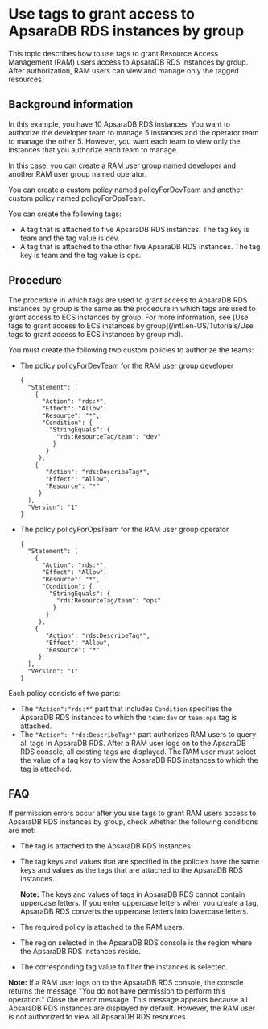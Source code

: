 # Use tags to grant access to ApsaraDB RDS instances by group

This topic describes how to use tags to grant Resource Access Management \(RAM\) users access to ApsaraDB RDS instances by group. After authorization, RAM users can view and manage only the tagged resources.

## Background information

In this example, you have 10 ApsaraDB RDS instances. You want to authorize the developer team to manage 5 instances and the operator team to manage the other 5. However, you want each team to view only the instances that you authorize each team to manage.

In this case, you can create a RAM user group named developer and another RAM user group named operator.

You can create a custom policy named policyForDevTeam and another custom policy named policyForOpsTeam.

You can create the following tags:

-   A tag that is attached to five ApsaraDB RDS instances. The tag key is team and the tag value is dev.
-   A tag that is attached to the other five ApsaraDB RDS instances. The tag key is team and the tag value is ops.

## Procedure

The procedure in which tags are used to grant access to ApsaraDB RDS instances by group is the same as the procedure in which tags are used to grant access to ECS instances by group. For more information, see [Use tags to grant access to ECS instances by group](/intl.en-US/Tutorials/Use tags to grant access to ECS instances by group.md).

You must create the following two custom policies to authorize the teams:

-   The policy policyForDevTeam for the RAM user group developer

    ```
    {
      "Statement": [
        {
          "Action": "rds:*",
          "Effect": "Allow",
          "Resource": "*",
          "Condition": {
            "StringEquals": {
              "rds:ResourceTag/team": "dev"
             }
           }
         },
        {
           "Action": "rds:DescribeTag*",
           "Effect": "Allow",
           "Resource": "*"
         }
      ],
      "Version": "1"
    }
    ```

-   The policy policyForOpsTeam for the RAM user group operator

    ```
    {
      "Statement": [
        {
          "Action": "rds:*",
          "Effect": "Allow",
          "Resource": "*",
          "Condition": {
            "StringEquals": {
              "rds:ResourceTag/team": "ops"
             }
           }
         },
        {
           "Action": "rds:DescribeTag*",
           "Effect": "Allow",
           "Resource": "*"
         }
      ],
      "Version": "1"
    }
    ```


Each policy consists of two parts:

-   The `"Action":"rds:*"` part that includes `Condition` specifies the ApsaraDB RDS instances to which the `team:dev` or `team:ops` tag is attached.
-   The `"Action": "rds:DescribeTag*"` part authorizes RAM users to query all tags in ApsaraDB RDS. After a RAM user logs on to the ApsaraDB RDS console, all existing tags are displayed. The RAM user must select the value of a tag key to view the ApsaraDB RDS instances to which the tag is attached.

## FAQ

If permission errors occur after you use tags to grant RAM users access to ApsaraDB RDS instances by group, check whether the following conditions are met:

-   The tag is attached to the ApsaraDB RDS instances.
-   The tag keys and values that are specified in the policies have the same keys and values as the tags that are attached to the ApsaraDB RDS instances.

    **Note:** The keys and values of tags in ApsaraDB RDS cannot contain uppercase letters. If you enter uppercase letters when you create a tag, ApsaraDB RDS converts the uppercase letters into lowercase letters.

-   The required policy is attached to the RAM users.
-   The region selected in the ApsaraDB RDS console is the region where the ApsaraDB RDS instances reside.
-   The corresponding tag value to filter the instances is selected.

**Note:** If a RAM user logs on to the ApsaraDB RDS console, the console returns the message "You do not have permission to perform this operation." Close the error message. This message appears because all ApsaraDB RDS instances are displayed by default. However, the RAM user is not authorized to view all ApsaraDB RDS resources.

